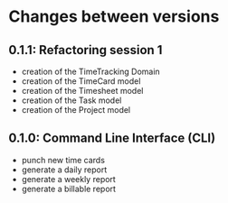 # Changes between versions

## 0.1.1: Refactoring session 1

* creation of the TimeTracking Domain
* creation of the TimeCard model
* creation of the Timesheet model
* creation of the Task model
* creation of the Project model

## 0.1.0: Command Line Interface (CLI)

* punch new time cards
* generate a daily report
* generate a weekly report
* generate a billable report

